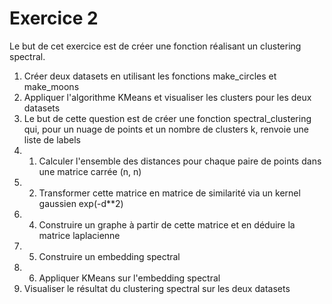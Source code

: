 Exercice 2
==========

Le but de cet exercice est de créer une fonction réalisant un clustering spectral.

1. Créer deux datasets en utilisant les fonctions make_circles et make_moons
2. Appliquer l'algorithme KMeans et visualiser les clusters pour les deux datasets
3. Le but de cette question est de créer une fonction spectral_clustering qui, pour un nuage de points et un nombre de clusters k, renvoie une liste de labels
3. 1. Calculer l'ensemble des distances pour chaque paire de points dans une matrice carrée (n, n)
3. 2. Transformer cette matrice en matrice de similarité via un kernel gaussien exp(-d**2)
3. 4. Construire un graphe à partir de cette matrice et en déduire la matrice laplacienne
3. 5. Construire un embedding spectral
3. 6. Appliquer KMeans sur l'embedding spectral
4. Visualiser le résultat du clustering spectral sur les deux datasets